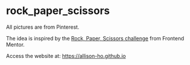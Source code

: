 # rock_paper_scissors

All pictures are from Pinterest.

The idea is inspired by the [Rock, Paper, Scissors challenge](https://www.frontendmentor.io/challenges/rock-paper-scissors-game-pTgwgvgH) from Frontend Mentor.

Access the website at: https://allison-ho.github.io